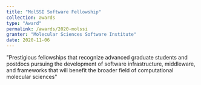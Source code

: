 ```yaml
---
title: "MolSSI Software Fellowship"
collection: awards
type: "Award"
permalink: /awards/2020-molssi
granter: "Molecular Sciences Software Institute"
date: 2020-11-06
---
```


&quot;Prestigious fellowships that recognize advanced graduate students and postdocs pursuing the development of software infrastructure, middleware, and frameworks that will benefit the broader field of computational molecular sciences&quot;
